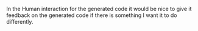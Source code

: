 In the Human interaction for the generated code it would be nice to give it feedback on the generated code if there is something I want it to do differently.